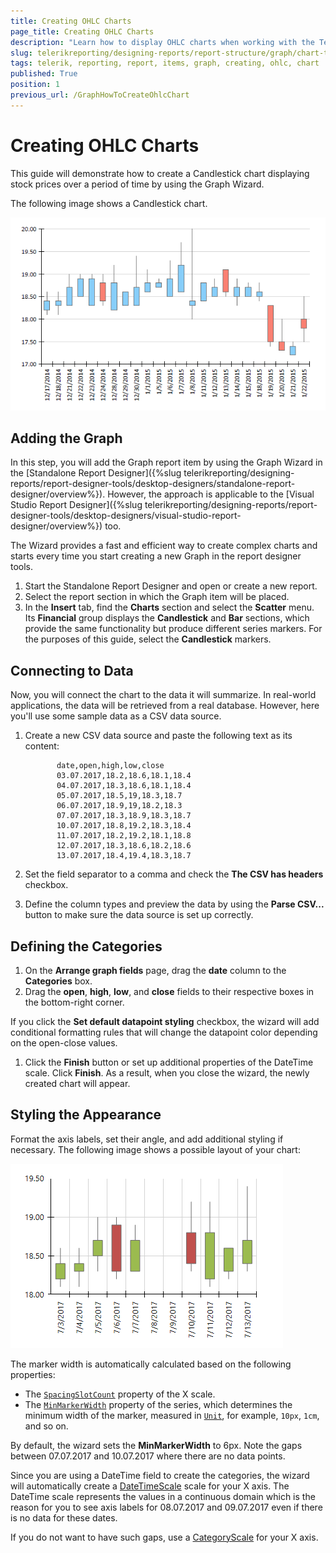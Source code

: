 ```yaml
---
title: Creating OHLC Charts
page_title: Creating OHLC Charts
description: "Learn how to display OHLC charts when working with the Telerik Reporting Graph report item."
slug: telerikreporting/designing-reports/report-structure/graph/chart-types/ohlc-charts/how-to-create-ohlc-chart
tags: telerik, reporting, report, items, graph, creating, ohlc, chart
published: True
position: 1
previous_url: /GraphHowToCreateOhlcChart
---
```


# Creating OHLC Charts

This guide will demonstrate how to create a Candlestick chart displaying stock prices over a period of time by using the Graph Wizard. 

The following image shows a Candlestick chart.
 
![ohlc](images/Graph/OhlcChart.png)

## Adding the Graph 

In this step, you will add the Graph report item by using the Graph Wizard in the [Standalone Report Designer]({%slug telerikreporting/designing-reports/report-designer-tools/desktop-designers/standalone-report-designer/overview%}). However, the approach is applicable to the [Visual Studio Report Designer]({%slug telerikreporting/designing-reports/report-designer-tools/desktop-designers/visual-studio-report-designer/overview%}) too. 

The Wizard provides a fast and efficient way to create complex charts and starts every time you start creating a new Graph in the report designer tools. 

1. Start the Standalone Report Designer and open or create a new report. 
1. Select the report section in which the Graph item will be placed. 
1. In the **Insert** tab, find the **Charts** section and select the **Scatter** menu. Its **Financial** group displays the __Candlestick__ and __Bar__ sections, which provide the same functionality but produce different series markers. For the purposes of this guide, select the **Candlestick** markers.   

## Connecting to Data 

Now, you will connect the chart to the data it will summarize. In real-world applications, the data will be retrieved from a real database. However, here you'll use some sample data as a CSV data source. 

1. Create a new CSV data source and paste the following text as its content: 
    
              date,open,high,low,close
              03.07.2017,18.2,18.6,18.1,18.4
              04.07.2017,18.3,18.6,18.1,18.4
              05.07.2017,18.5,19,18.3,18.7
              06.07.2017,18.9,19,18.2,18.3
              07.07.2017,18.3,18.9,18.3,18.7
              10.07.2017,18.8,19.2,18.3,18.4
              11.07.2017,18.2,19.2,18.1,18.8
              12.07.2017,18.3,18.6,18.2,18.6
              13.07.2017,18.4,19.4,18.3,18.7
            

1. Set the field separator to a comma and check the **The CSV has headers** checkbox. 
1. Define the column types and preview the data by using the __Parse CSV...__ button to make sure the data source is set up correctly. 

## Defining the Categories

1. On the **Arrange graph fields** page, drag the __date__ column to the **Categories** box. 
1. Drag the __open__, __high__, __low__, and __close__ fields to their respective boxes in the bottom-right corner. 

  If you click the **Set default datapoint styling** checkbox, the wizard will add conditional formatting rules that will change the datapoint color depending on the open-close values. 
  
1. Click the __Finish__ button or set up additional properties of the DateTime scale. Click **Finish**. As a result, when you close the wizard, the newly created chart will appear. 

## Styling the Appearance  

Format the axis labels, set their angle, and add additional styling if necessary. The following image shows a possible layout of your chart: 

![graph-howto-create-ohlc-chart](images/Graph/graph-howto-create-ohlc-chart.png) 
  
The marker width is automatically calculated based on the following properties: 

* The [`SpacingSlotCount`](/reporting/api/Telerik.Reporting.Scale#Telerik_Reporting_Scale_SpacingSlotCount) property of the X scale. 
* The [`MinMarkerWidth`](/reporting/api/Telerik.Reporting.OhlcSeries#Telerik_Reporting_OhlcSeries_MinMarkerWidth) property of the series, which determines the minimum width of the marker, measured in [`Unit`](/reporting/api/Telerik.Reporting.Drawing.Unit), for example, `10px`, `1cm`, and so on. 

By default, the wizard sets the __MinMarkerWidth__ to 6px. Note the gaps between 07.07.2017 and 10.07.2017 where there are no data points. 

Since you are using a DateTime field to create the categories, the wizard will automatically create a  [DateTimeScale](/reporting/api/Telerik.Reporting.DateTimeScale) scale for your X axis. The DateTime scale represents the values in a continuous domain which is the reason for you to see axis labels for 08.07.2017 and 09.07.2017 even if there is no data for these dates. 

If you do not want to have such gaps, use a [CategoryScale](/reporting/api/Telerik.Reporting.CategoryScale) for your X axis. 

